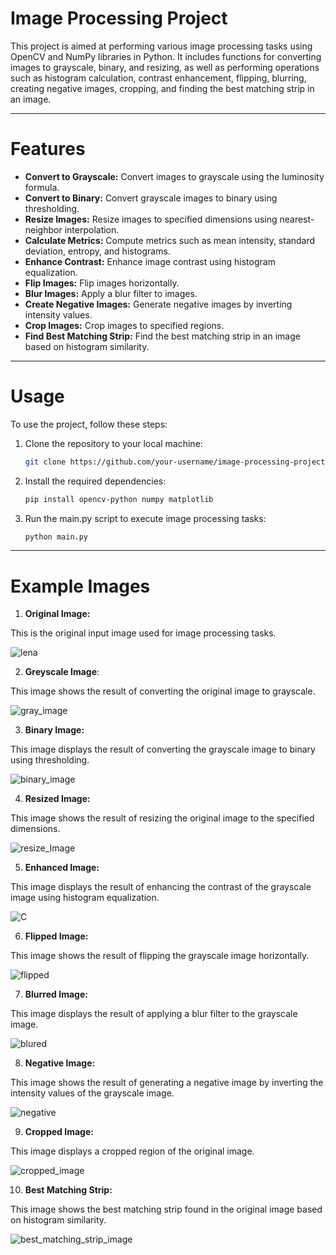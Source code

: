 # Image Processing Project

This project is aimed at performing various image processing tasks using OpenCV and NumPy libraries in Python. It includes functions for converting images to grayscale, binary, and resizing, as well as performing operations such as histogram calculation, contrast enhancement, flipping, blurring, creating negative images, cropping, and finding the best matching strip in an image.

***

# Features

- **Convert to Grayscale:** Convert images to grayscale using the luminosity formula.
- **Convert to Binary:** Convert grayscale images to binary using thresholding.
- **Resize Images:** Resize images to specified dimensions using nearest-neighbor interpolation.
- **Calculate Metrics:** Compute metrics such as mean intensity, standard deviation, entropy, and histograms.
- **Enhance Contrast:** Enhance image contrast using histogram equalization.
- **Flip Images:** Flip images horizontally.
- **Blur Images:** Apply a blur filter to images.
- **Create Negative Images:** Generate negative images by inverting intensity values.
- **Crop Images:** Crop images to specified regions.
- **Find Best Matching Strip:** Find the best matching strip in an image based on histogram similarity.

***

# Usage

To use the project, follow these steps:

1. Clone the repository to your local machine:

   ```bash
   git clone https://github.com/your-username/image-processing-project.git

2. Install the required dependencies:

    ```bash
    pip install opencv-python numpy matplotlib

3. Run the main.py script to execute image processing tasks:

    ```bash
    python main.py

***

# Example Images

1. **Original Image:**
   
This is the original input image used for image processing tasks.

![lena](https://github.com/BaselAbuHamed/Image-Processing/assets/107325485/97f92bfa-15f4-4cfa-b659-47ec0884080b)


2. **Greyscale Image**:

This image shows the result of converting the original image to grayscale.

![gray_image](https://github.com/BaselAbuHamed/Image-Processing/assets/107325485/d24dff8d-829f-452f-910b-a35f8d07076f)

3. **Binary Image:**

This image displays the result of converting the grayscale image to binary using thresholding.

![binary_image](https://github.com/BaselAbuHamed/Image-Processing/assets/107325485/c9fe3016-1d87-4bd1-bcb6-d0f64239487f)


4. **Resized Image:**

 This image shows the result of resizing the original image to the specified dimensions.

![resize_Image](https://github.com/BaselAbuHamed/Image-Processing/assets/107325485/7244c41e-7f9a-41bb-9cda-3b4011a70c08)

5. **Enhanced Image:**

This image displays the result of enhancing the contrast of the grayscale image using histogram equalization.

![C](https://github.com/BaselAbuHamed/Image-Processing/assets/107325485/298972dc-2dc0-41b9-b525-354b503d6994)

6. **Flipped Image:**

This image shows the result of flipping the grayscale image horizontally.

![flipped](https://github.com/BaselAbuHamed/Image-Processing/assets/107325485/5e446607-c77e-4df2-b241-50956feedbac)

7. **Blurred Image:**

This image displays the result of applying a blur filter to the grayscale image.

![blured](https://github.com/BaselAbuHamed/Image-Processing/assets/107325485/7ad0cb4e-766c-4d0a-aa59-607bf4463247)


8. **Negative Image:**

This image shows the result of generating a negative image by inverting the intensity values of the grayscale image.

![negative](https://github.com/BaselAbuHamed/Image-Processing/assets/107325485/56d02826-6df6-481a-86cb-91a004dfa846)

9. **Cropped Image:**

This image displays a cropped region of the original image.

![cropped_image](https://github.com/BaselAbuHamed/Image-Processing/assets/107325485/fd883a78-432e-4bb4-a145-e727c2e81204)

10. **Best Matching Strip:**

This image shows the best matching strip found in the original image based on histogram similarity.

![best_matching_strip_image](https://github.com/BaselAbuHamed/Image-Processing/assets/107325485/42e1eb4b-4e79-4e1f-968a-a2625221b381)
